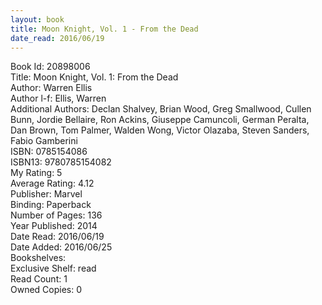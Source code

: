 ```yaml
---
layout: book
title: Moon Knight, Vol. 1 - From the Dead
date_read: 2016/06/19
---
```


Book Id: 20898006<br />
Title: Moon Knight, Vol. 1: From the Dead<br />
Author: Warren Ellis<br />
Author l-f: Ellis, Warren<br />
Additional Authors: Declan Shalvey, Brian Wood, Greg Smallwood, Cullen Bunn, Jordie Bellaire, Ron Ackins, Giuseppe Camuncoli, German Peralta, Dan   Brown, Tom Palmer, Walden Wong, Victor Olazaba, Steven Sanders, Fabio Gamberini<br />
ISBN: 0785154086<br />
ISBN13: 9780785154082<br />
My Rating: 5<br />
Average Rating: 4.12<br />
Publisher: Marvel<br />
Binding: Paperback<br />
Number of Pages: 136<br />
Year Published: 2014<br />
Date Read: 2016/06/19<br />
Date Added: 2016/06/25<br />
Bookshelves: <br />
Exclusive Shelf: read<br />
Read Count: 1<br />
Owned Copies: 0<br />


